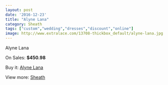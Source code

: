 ```yaml
---
layout: post
date: '2016-12-23'
title: "Alyne Lana"
category: Sheath
tags: ["custom","wedding","dresses","discount","online"]
image: http://www.extralace.com/13708-thickbox_default/alyne-lana.jpg
---
```

Alyne Lana

On Sales: **$450.98**
<a href="https://www.extralace.com/sheath/6499-alyne-lana.html"><amp-img layout="responsive" width="600" height="600" src="//www.extralace.com/13708-thickbox_default/alyne-lana.jpg" alt="Alyne Lana 0" /></a>
<a href="https://www.extralace.com/sheath/6499-alyne-lana.html"><amp-img layout="responsive" width="600" height="600" src="//www.extralace.com/13709-thickbox_default/alyne-lana.jpg" alt="Alyne Lana 1" /></a>

Buy it: [Alyne Lana](https://www.extralace.com/sheath/6499-alyne-lana.html "Alyne Lana")

View more: [Sheath](https://www.extralace.com/7-sheath "Sheath")